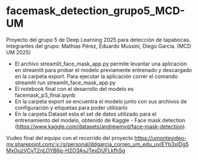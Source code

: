 # facemask_detection_grupo5_MCD-UM
Proyecto del grupo 5 de Deep Learning 2025 para detección de tapabocas. Integrantes del grupo: Mathías Pérez, Eduardo Mussini, Diego García. (MCD UM 2025)

- El archivo streamlit_face_mask_app.py permite levantar una aplicación en streamlit para probar el modelo previamente entrenado y descargado en la carpeta export. Para ejecutar la aplicación correr el comando streamlit run streamlit_face_mask_app.py
- El notebook final con el desarrollo del modelo es facemask_p3_final.ipynb
- En la carpeta export se encuentra el modelo junto con sus archivos de configuración y etiquetas para poder utilizarlo
- En la carpeta Dataset esta el set de datos utilizado para el entrenamiento del modelo, obtenido de Kaggle - Face mask detection (https://www.kaggle.com/datasets/andrewmvd/face-mask-detection).

Vudeo final del equipo con el recorrido del proyecto https://umontevideo-my.sharepoint.com/:v:/g/personal/ddgarcia_correo_um_edu_uy/EYb3xIDg5MxOuzVCvT2nLOYB6p-H2O3AsJTexDUFLkfhSg  
